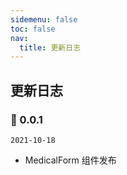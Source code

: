 ```yaml
---
sidemenu: false
toc: false
nav:
  title: 更新日志
---
```


## 更新日志

### 🚀 0.0.1

`2021-10-18`

- MedicalForm 组件发布
